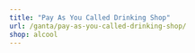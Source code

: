 ```yaml
---
title: "Pay As You Called Drinking Shop"
url: /ganta/pay-as-you-called-drinking-shop/
shop: alcool
---
```

